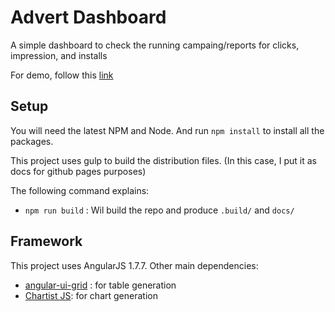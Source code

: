 # Advert Dashboard

A simple dashboard to check the running campaing/reports for clicks, impression, and installs

For demo, follow this [link](https://zaidrashid.github.io/advert)

Setup
-----

You will need the latest NPM and Node. And run `npm install` to install all the packages. 

This project uses gulp to build the distribution files. (In this case, I put it as docs for github pages purposes)

The following command explains:

* `npm run build` :  Wil build the repo and produce `.build/` and `docs/`

Framework
---------

This project uses AngularJS 1.7.7. Other main dependencies:

* [angular-ui-grid](http://ui-grid.info/) : for table generation
* [Chartist JS](http://gionkunz.github.io/chartist-js/index.html): for chart generation 